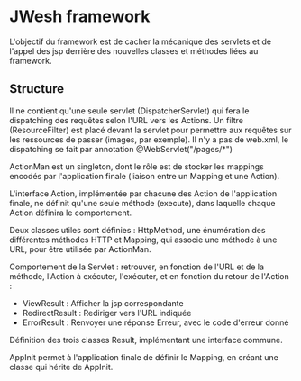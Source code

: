 # JWesh framework

L'objectif du framework est de cacher la mécanique des servlets et de l'appel des jsp derrière des nouvelles classes et méthodes liées au framework.  

## Structure
  
Il ne contient qu'une seule servlet (DispatcherServlet) qui fera le dispatching des requêtes selon l'URL vers les Actions.  Un filtre (ResourceFilter) est placé devant la servlet pour permettre aux requêtes sur les ressources de passer (images, par exemple).  Il n'y a pas de web.xml, le dispatching se fait par annotation @WebServlet("/pages/*")
  
ActionMan est un singleton, dont le rôle est de stocker les mappings encodés par l'application finale (liaison entre un Mapping et une Action).  
  
L'interface Action, implémentée par chacune des Action de l'application finale, ne définit qu'une seule méthode (execute), dans laquelle chaque Action définira le comportement.

Deux classes utiles sont définies : HttpMethod, une énumération des différentes méthodes HTTP et Mapping, qui associe une méthode à une URL, pour être utilisée par ActionMan.

Comportement de la Servlet : retrouver, en fonction de l'URL et de la méthode, l'Action à exécuter, l'exécuter, et en fonction du retour de l'Action :
* ViewResult : Afficher la jsp correspondante
* RedirectResult : Rediriger vers l'URL indiquée
* ErrorResult : Renvoyer une réponse Erreur, avec le code d'erreur donné

Définition des trois classes Result, implémentant une interface commune.

AppInit permet à l'application finale de définir le Mapping, en créant une classe qui hérite de AppInit.
